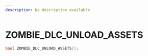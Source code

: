 ```yaml
---
description: No description available 
---
```


# ZOMBIE_DLC_UNLOAD_ASSETS

```cpp
bool ZOMBIE_DLC_UNLOAD_ASSETS();
```